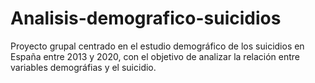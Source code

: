 # Analisis-demografico-suicidios
Proyecto grupal centrado en el estudio demográfico de los suicidios en España entre 2013 y 2020, con el objetivo de analizar la relación entre variables demográfias y el suicidio.
